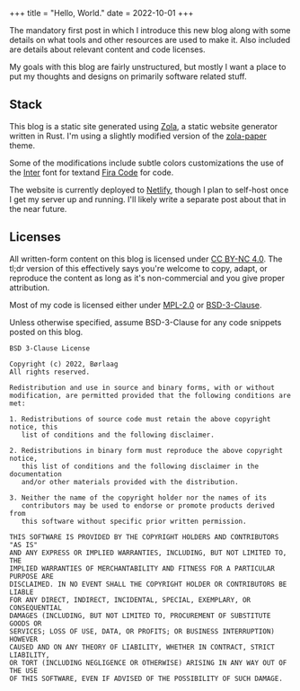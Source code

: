 +++
title = "Hello, World."
date = 2022-10-01
+++

The mandatory first post in which I introduce this new blog along with some details on what
tools and other resources are used to make it. Also included are details about relevant content
and code licenses.

<!-- more -->

My goals with this blog are fairly unstructured, but mostly I want a place to put my thoughts
and designs on primarily software related stuff.

## Stack

This blog is a static site generated using [Zola](https://www.getzola.org/), a static website
generator written in Rust. I'm using a slightly modified version of the
[zola-paper](https://github.com/schoenenberg/zola-paper) theme.

Some of the modifications include subtle colors customizations the use of the
[Inter](https://rsms.me/inter/) font for textand [Fira Code](https://github.com/tonsky/FiraCode) for code.

The website is currently deployed to [Netlify](https://www.netlify.com/), though I plan to self-host
once I get my server up and running. I'll likely write a separate post about that in the near future.

## Licenses

All written-form content on this blog is licensed under
[CC BY-NC 4.0](https://creativecommons.org/licenses/by-nc/4.0/). The tl;dr version of this
effectively says you're welcome to copy, adapt, or reproduce the content as long as it's
non-commercial and you give proper attribution.

Most of my code is licensed either under [MPL-2.0](https://www.mozilla.org/en-US/MPL/2.0/) or
[BSD-3-Clause](https://opensource.org/licenses/BSD-3-Clause).

Unless otherwise specified, assume BSD-3-Clause for any code snippets posted on this blog.

```
BSD 3-Clause License

Copyright (c) 2022, Børlaag
All rights reserved.

Redistribution and use in source and binary forms, with or without
modification, are permitted provided that the following conditions are met:

1. Redistributions of source code must retain the above copyright notice, this
   list of conditions and the following disclaimer.

2. Redistributions in binary form must reproduce the above copyright notice,
   this list of conditions and the following disclaimer in the documentation
   and/or other materials provided with the distribution.

3. Neither the name of the copyright holder nor the names of its
   contributors may be used to endorse or promote products derived from
   this software without specific prior written permission.

THIS SOFTWARE IS PROVIDED BY THE COPYRIGHT HOLDERS AND CONTRIBUTORS "AS IS"
AND ANY EXPRESS OR IMPLIED WARRANTIES, INCLUDING, BUT NOT LIMITED TO, THE
IMPLIED WARRANTIES OF MERCHANTABILITY AND FITNESS FOR A PARTICULAR PURPOSE ARE
DISCLAIMED. IN NO EVENT SHALL THE COPYRIGHT HOLDER OR CONTRIBUTORS BE LIABLE
FOR ANY DIRECT, INDIRECT, INCIDENTAL, SPECIAL, EXEMPLARY, OR CONSEQUENTIAL
DAMAGES (INCLUDING, BUT NOT LIMITED TO, PROCUREMENT OF SUBSTITUTE GOODS OR
SERVICES; LOSS OF USE, DATA, OR PROFITS; OR BUSINESS INTERRUPTION) HOWEVER
CAUSED AND ON ANY THEORY OF LIABILITY, WHETHER IN CONTRACT, STRICT LIABILITY,
OR TORT (INCLUDING NEGLIGENCE OR OTHERWISE) ARISING IN ANY WAY OUT OF THE USE
OF THIS SOFTWARE, EVEN IF ADVISED OF THE POSSIBILITY OF SUCH DAMAGE.
```
